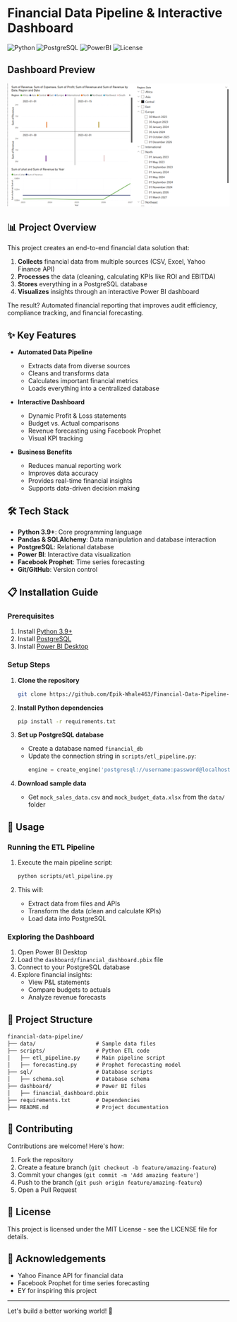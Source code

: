 # Financial Data Pipeline & Interactive Dashboard

![Python](https://img.shields.io/badge/Python-3.9%2B-blue)
![PostgreSQL](https://img.shields.io/badge/PostgreSQL-13%2B-orange)
![PowerBI](https://img.shields.io/badge/Power_BI-Desktop-green)
![License](https://img.shields.io/badge/License-MIT-yellow)

## **Dashboard Preview**
![Dashboard Screenshot](screenshots/financial_dashboard.png)

## 📊 Project Overview

This project creates an end-to-end financial data solution that:

1. **Collects** financial data from multiple sources (CSV, Excel, Yahoo Finance API)
2. **Processes** the data (cleaning, calculating KPIs like ROI and EBITDA)
3. **Stores** everything in a PostgreSQL database
4. **Visualizes** insights through an interactive Power BI dashboard

The result? Automated financial reporting that improves audit efficiency, compliance tracking, and financial forecasting.

## ✨ Key Features

- **Automated Data Pipeline**
  - Extracts data from diverse sources
  - Cleans and transforms data
  - Calculates important financial metrics
  - Loads everything into a centralized database

- **Interactive Dashboard**
  - Dynamic Profit & Loss statements
  - Budget vs. Actual comparisons
  - Revenue forecasting using Facebook Prophet
  - Visual KPI tracking

- **Business Benefits**
  - Reduces manual reporting work
  - Improves data accuracy
  - Provides real-time financial insights
  - Supports data-driven decision making

## 🛠️ Tech Stack

- **Python 3.9+**: Core programming language
- **Pandas & SQLAlchemy**: Data manipulation and database interaction
- **PostgreSQL**: Relational database 
- **Power BI**: Interactive data visualization
- **Facebook Prophet**: Time series forecasting
- **Git/GitHub**: Version control

## 📋 Installation Guide

### Prerequisites
1. Install [Python 3.9+](https://www.python.org/downloads/)
2. Install [PostgreSQL](https://www.postgresql.org/download/)
3. Install [Power BI Desktop](https://powerbi.microsoft.com/desktop/)

### Setup Steps

1. **Clone the repository**
   ```bash
   git clone https://github.com/Epik-Whale463/Financial-Data-Pipeline-Interactive-Dashboard.git
   ```

2. **Install Python dependencies**
   ```bash
   pip install -r requirements.txt
   ```

3. **Set up PostgreSQL database**
   - Create a database named `financial_db`
   - Update the connection string in `scripts/etl_pipeline.py`:
     ```python
     engine = create_engine('postgresql://username:password@localhost:5432/financial_db')
     ```

4. **Download sample data**
   - Get `mock_sales_data.csv` and `mock_budget_data.xlsx` from the `data/` folder

## 🚀 Usage

### Running the ETL Pipeline

1. Execute the main pipeline script:
   ```bash
   python scripts/etl_pipeline.py
   ```
   
2. This will:
   - Extract data from files and APIs
   - Transform the data (clean and calculate KPIs)
   - Load data into PostgreSQL

### Exploring the Dashboard

1. Open Power BI Desktop
2. Load the `dashboard/financial_dashboard.pbix` file
3. Connect to your PostgreSQL database
4. Explore financial insights:
   - View P&L statements
   - Compare budgets to actuals
   - Analyze revenue forecasts

## 📁 Project Structure

```
financial-data-pipeline/
├── data/                   # Sample data files
├── scripts/                # Python ETL code
│   ├── etl_pipeline.py     # Main pipeline script
│   ├── forecasting.py      # Prophet forecasting model
├── sql/                    # Database scripts
│   ├── schema.sql          # Database schema
├── dashboard/              # Power BI files
│   ├── financial_dashboard.pbix
├── requirements.txt        # Dependencies
├── README.md               # Project documentation
```

## 🤝 Contributing

Contributions are welcome! Here's how:

1. Fork the repository
2. Create a feature branch (`git checkout -b feature/amazing-feature`)
3. Commit your changes (`git commit -m 'Add amazing feature'`)
4. Push to the branch (`git push origin feature/amazing-feature`)
5. Open a Pull Request

## 📄 License

This project is licensed under the MIT License - see the LICENSE file for details.

## 👏 Acknowledgements

- Yahoo Finance API for financial data
- Facebook Prophet for time series forecasting
- EY for inspiring this project

---

Let's build a better working world! 🚀
